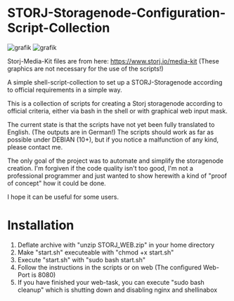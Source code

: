 # STORJ-Storagenode-Configuration-Script-Collection

![grafik](https://user-images.githubusercontent.com/125383356/218795402-0847ffbe-e132-4e57-aacc-fef97e97d6bd.png)
![grafik](https://user-images.githubusercontent.com/125383356/218795268-2a33ede8-8c52-4cb6-bec7-3ab80d86ae30.png)

Storj-Media-Kit files are from here: https://www.storj.io/media-kit (These graphics are not necessary for the use of the scripts!)

A simple shell-script-collection to set up a STORJ-Storagenode according to official requirements in a simple way.

This is a collection of scripts for creating a Storj storagenode according to official criteria, either via bash in the shell or with graphical web input mask.

The current state is that the scripts have not yet been fully translated to English. (The outputs are in German!)
The scripts should work as far as possible under DEBIAN (10+), but if you notice a malfunction of any kind, please contact me.

The only goal of the project was to automate and simplify the storagenode creation. I'm forgiven if the code quality isn't too good, I'm not a professional programmer and just wanted to show herewith a kind of "proof of concept" how it could be done.

I hope it can be useful for some users.

<p><h1>Installation</h1></p>

1. Deflate archive with "unzip STORJ_WEB.zip" in your home directory
2. Make "start.sh" executeable with "chmod +x start.sh"
3. Execute "start.sh" with "sudo bash start.sh"
4. Follow the instructions in the scripts or on web (The configured Web-Port is 8080)
5. If you have finished your web-task, you can execute "sudo bash cleanup" which is shutting down and disabling nginx and shellinabox
